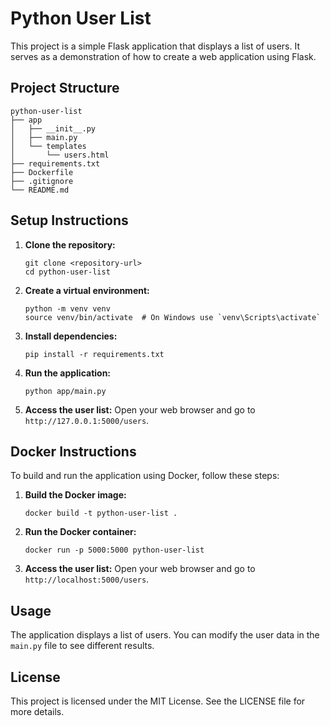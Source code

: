 # Python User List

This project is a simple Flask application that displays a list of users. It serves as a demonstration of how to create a web application using Flask.

## Project Structure

```
python-user-list
├── app
│   ├── __init__.py
│   ├── main.py
│   └── templates
│       └── users.html
├── requirements.txt
├── Dockerfile
├── .gitignore
└── README.md
```

## Setup Instructions

1. **Clone the repository:**
   ```
   git clone <repository-url>
   cd python-user-list
   ```

2. **Create a virtual environment:**
   ```
   python -m venv venv
   source venv/bin/activate  # On Windows use `venv\Scripts\activate`
   ```

3. **Install dependencies:**
   ```
   pip install -r requirements.txt
   ```

4. **Run the application:**
   ```
   python app/main.py
   ```

5. **Access the user list:**
   Open your web browser and go to `http://127.0.0.1:5000/users`.

## Docker Instructions

To build and run the application using Docker, follow these steps:

1. **Build the Docker image:**
   ```
   docker build -t python-user-list .
   ```

2. **Run the Docker container:**
   ```
   docker run -p 5000:5000 python-user-list
   ```

3. **Access the user list:**
   Open your web browser and go to `http://localhost:5000/users`.

## Usage

The application displays a list of users. You can modify the user data in the `main.py` file to see different results.

## License

This project is licensed under the MIT License. See the LICENSE file for more details.
